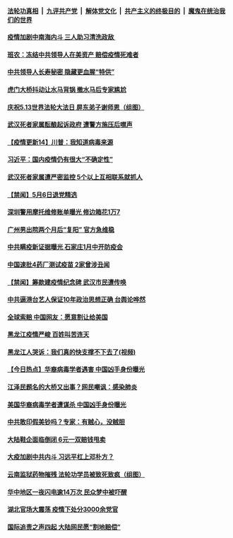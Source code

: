 

####  [法轮功真相](../../../../basic/blob/master/README.md?t=05071502) &nbsp;|&nbsp; [九评共产党](../../../../9ping.md/blob/master/README.md?t=05071502) &nbsp;|&nbsp; [解体党文化](../../../../jtdwh.md/blob/master/README.md?t=05071502)  &nbsp;|&nbsp; [共产主义的终极目的](../../../../gczydzjmd.md/blob/master/README.md?t=05071502) &nbsp;|&nbsp; [魔鬼在统治我们的世界](../../../../mgztzwmdsj.md/blob/master/README.md?t=05071502) 

#### [疫情加剧中南海内斗 三人助习清洗政敌 ](../pages/prog204/a102840841.md?t=05071502) 

#### [班农：冻结中共领导人在美资产 赔偿疫情死难者](../pages/prog204/a102840799.md?t=05071502) 

#### [中共领导人长寿秘密 隐藏更血腥“特供”](../pages/prog204/a102840683.md?t=05071502) 

#### [虎门大桥抖动让水马背锅 撤水马后专家尴尬](../pages/prog204/a102840648.md?t=05071502) 


#### [庆祝5.13世界法轮大法日 屏东弟子谢师恩（组图）](../pages/prog204/a102840673.md?t=05071502) 

#### [武汉死者家属酝酿起诉政府 遭警方施压后噤声](../pages/prog204/a102840546.md?t=05071502) 

#### [【疫情更新14】川普：我知道病毒来源](../pages/prog204/a102837981.md?t=05071502) 

#### [习近平：国内疫情仍有很大“不确定性”](../pages/prog204/a102840552.md?t=05071502) 

#### [武汉死者家属遭严密监控 5个以上互相联系就抓人](../pages/prog204/a102840406.md?t=05071502) 

#### [【禁闻】5月6日退党精选](../pages/prog204/a102840547.md?t=05071502) 

#### [深圳警用摩托维修账单曝光 修边箱花1万7](../pages/prog204/a102840483.md?t=05071502) 

#### [广州男出院两个月后“复阳” 官方急维稳](../pages/prog204/a102840501.md?t=05071502) 

#### [中共瞒疫新证据曝光 石家庄1月中开防疫会](../pages/prog204/a102840468.md?t=05071502) 

#### [中国速批4药厂测试疫苗 2家曾涉丑闻](../pages/prog204/a102840419.md?t=05071502) 

#### [【禁闻】筹款建疫情纪念碑 武汉市民遭传唤](../pages/prog204/a102840469.md?t=05071502) 

#### [中共逼港台艺人保证10年政治思想正确 台舆论哗然](../pages/prog204/a102840351.md?t=05071502) 

#### [全球索赔 中国网友：愿意割让给美国](../pages/prog204/a102840147.md?t=05071502) 

#### [黑龙江疫情严峻 百姓叫苦连天](../pages/prog204/a102840145.md?t=05071502) 

#### [黑龙江人哭诉：我们真的快支撑不下去了(视频)](../pages/prog204/a102840138.md?t=05071502) 

#### [【今日热点】华裔病毒学者遇害 中国凶手身份曝光](../pages/prog204/a102840050.md?t=05071502) 

#### [江泽民题名的大桥又出事？网民嘲讽：感染肺炎](../pages/prog204/a102840078.md?t=05071502) 

#### [美国华裔病毒学者遭谋杀 中国凶手身份曝光](../pages/prog204/a102840054.md?t=05071502) 

#### [中共敢印假美钞吗？专家：有贼心，没贼胆](../pages/prog204/a102839953.md?t=05071502) 

#### [大陆鞋企面临倒闭  6元一双赔钱甩卖](../pages/prog204/a102839926.md?t=05071502) 

#### [大疫加剧中共内斗 习远平杠上邓朴方？](../pages/prog204/a102839890.md?t=05071502) 

#### [云南监狱药物摧残 法轮功学员被致死致疯（组图）](../pages/prog204/a102839875.md?t=05071502) 

#### [华中地区一夜闪电逾14万次 民众梦中被吓醒](../pages/prog204/a102839823.md?t=05071502) 

#### [湖北官场大震荡 疫情下处分3000余党官](../pages/prog204/a102839786.md?t=05071502) 

#### [国际追责之声四起 大陆网民愿“割地赔偿”](../pages/prog204/a102839806.md?t=05071502) 

